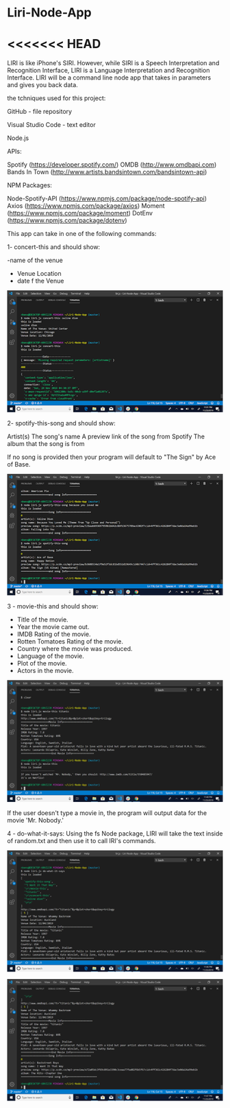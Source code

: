 # Liri-Node-App

<<<<<<< HEAD
=======
LIRI is like iPhone's SIRI. However, while SIRI is a Speech Interpretation and Recognition Interface, LIRI is a Language Interpretation and Recognition Interface. LIRI will be a command line node app that takes in parameters and gives you back data.


the tchniques used for this project:

  GitHub - file repository

   Visual Studio Code - text editor

   Node.js

  APIs:

   Spotify (https://developer.spotify.com/)
   OMDB (http://www.omdbapi.com)
   Bands In Town (http://www.artists.bandsintown.com/bandsintown-api)
    
NPM Packages:

   Node-Spotify-API (https://www.npmjs.com/package/node-spotify-api)
   Axios (https://www.npmjs.com/package/axios)
   Moment (https://www.npmjs.com/package/moment)
   DotEnv (https://www.npmjs.com/package/dotenv)

This app can take in one of the following commands:

1- concert-this and should show:


 -name of the venue
 - Venue Location
 - date f the Venue
  

![](images/image2.png)



2- spotify-this-song and should show:

Artist(s)
The song's name
A preview link of the song from Spotify
The album that the song is from

If no song is provided then your program will default to "The Sign" by Ace of Base.

![](images/image3.png)

3 - movie-this and should show:

- Title of the movie.
- Year the movie came out.
- IMDB Rating of the movie.
- Rotten Tomatoes Rating of the movie.
- Country where the movie was produced.
- Language of the movie.
- Plot of the movie.
- Actors in the movie.

![](images/image1.png)


If the user doesn't type a movie in, the program will output data for the movie 'Mr. Nobody.'



4 - do-what-it-says:
   Using the fs Node package, LIRI will take the text inside of random.txt and then use it to call IRI's commands.
   

![](images/image4.png)


![](images/image5.png)
